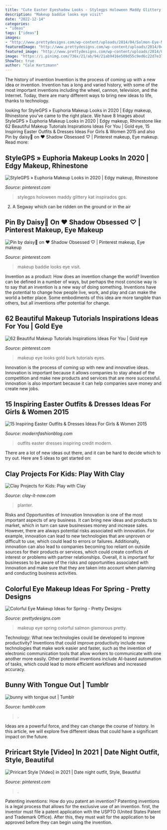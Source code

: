 ```yaml
---
title: "Cute Easter Eyeshadow Looks - Stylegps Holoween Maddy Glittery Kat Inspirados Gps"
description: "Makeup baddie looks eye visit"
date: "2022-12-14"
categories:
- "ideas"
tags: ["ideas"]
images:
- "http://www.prettydesigns.com/wp-content/uploads/2014/04/Salmon-Eye-Makeup.jpg"
featuredImage: "http://www.prettydesigns.com/wp-content/uploads/2014/04/Salmon-Eye-Makeup.jpg"
featured_image: "http://www.prettydesigns.com/wp-content/uploads/2014/04/Salmon-Eye-Makeup.jpg"
image: "https://i.pinimg.com/736x/21/ab/94/21ab9416e509d55c9ed6c22d7e37749e.jpg"
ShowToc: true
author: "Cale Kertzmann"
---
```



The history of invention
Invention is the process of coming up with a new idea or invention. Invention has a long and varied history, with some of the most important inventions including the wheel, cannon, television, and the Internet. Today, there are many different ways to bring new ideas to life, thanks to technology.

	

		
looking for StyleGPS » Euphoria Makeup Looks in 2020 | Edgy makeup, Rhinestone you've came to the right place. We have 8 Images about StyleGPS » Euphoria Makeup Looks in 2020 | Edgy makeup, Rhinestone like 62 Beautiful Makeup Tutorials Inspirations Ideas For You | Gold eye, 15 Inspiring Easter Outfits &amp; Dresses Ideas For Girls &amp; Women 2015 and also Pin by daisy🌹 on ♥ Shadow Obsessed ♡ | Pinterest makeup, Eye makeup. Read more:
		
    
## StyleGPS » Euphoria Makeup Looks In 2020 | Edgy Makeup, Rhinestone

<img loading=lazy src="https://i.pinimg.com/736x/98/c3/7b/98c37be12a60ca6b3ea84af6140e91c5.jpg" onerror="this.onerror=null;this.src='https://tse2.mm.bing.net/th?id=OIP.7GxPbzwyLJ4NwOdv54HbqQHaF_&amp;pid=15.1';" alt="StyleGPS » Euphoria Makeup Looks in 2020 | Edgy makeup, Rhinestone">

_Source: pinterest.com_

>stylegps holoween maddy glittery kat inspirados gps. 

	

2. A Segway which can be ridden on the ground or in the air

    
## Pin By Daisy🌹 On ♥ Shadow Obsessed ♡ | Pinterest Makeup, Eye Makeup

<img loading=lazy src="https://i.pinimg.com/736x/ca/ea/e3/caeae3392cb091ef485f97f0a5fb9e5f--makeup-stuff-makeup-ideas.jpg" onerror="this.onerror=null;this.src='https://tse4.mm.bing.net/th?id=OIP.Nn9O4XhjvC5bmJ5yas2wrwHaNL&amp;pid=15.1';" alt="Pin by daisy🌹 on ♥ Shadow Obsessed ♡ | Pinterest makeup, Eye makeup">

_Source: pinterest.com_

>makeup baddie looks eye visit. 

	

Invention as a product: How does an invention change the world?
Invention can be defined in a number of ways, but perhaps the most concise way is to say that an invention is a new way of doing something. Inventions have the potential to change how people live, work, and play and can make the world a better place. Some embodiments of this idea are more tangible than others, but all inventions offer potential for change.

    
## 62 Beautiful Makeup Tutorials Inspirations Ideas For You | Gold Eye

<img loading=lazy src="https://i.pinimg.com/736x/a8/aa/c6/a8aac60f2713284a2a7402d5cad8ae88.jpg" onerror="this.onerror=null;this.src='https://tse1.mm.bing.net/th?id=OIP.kdXl32tweymRAIxZ2jeMTwHaIB&amp;pid=15.1';" alt="62 Beautiful Makeup Tutorials Inspirations Ideas For You | Gold eye">

_Source: pinterest.com_

>makeup eye looks gold burk tutorials eyes. 

	

Innovation is the process of coming up with new and innovative ideas. Innovation is important because it allows companies to stay ahead of the competition and make new products and services that are more successful. innovation is also important because it can help companies save money and create new jobs.

    
## 15 Inspiring Easter Outfits &amp; Dresses Ideas For Girls &amp; Women 2015

<img loading=lazy src="http://modernfashionblog.com/wp-content/uploads/2015/03/15-Inspiring-Easter-Outfits-Dresses-Ideas-For-Girls-Women-2015-7.jpg" onerror="this.onerror=null;this.src='https://tse2.mm.bing.net/th?id=OIP.ROt-eV9n7JlVR8Riba_K8AHaLH&amp;pid=15.1';" alt="15 Inspiring Easter Outfits &amp; Dresses Ideas For Girls &amp; Women 2015">

_Source: modernfashionblog.com_

>outfits easter dresses inspiring credit modern. 

	

There are a lot of new ideas out there, and it can be hard to decide which to try out. Here are 5 ideas to get started on: 

    
## Clay Projects For Kids: Play With Clay

<img loading=lazy src="https://www.clay-it-now.com/images/donkeyplanter-clayitnow2.jpg" onerror="this.onerror=null;this.src='https://tse4.mm.bing.net/th?id=OIP.cVftBhpNb0QodOLTWNofcgHaJ3&amp;pid=15.1';" alt="Clay Projects for Kids: Play with Clay">

_Source: clay-it-now.com_

>planter. 

	

Risks and Opportunities of Innovation
Innovation is one of the most important aspects of any business. It can bring new ideas and products to market, which in turn can save businesses money and increase sales. However, there are always potential risks associated with innovation. For example, innovation can lead to new technologies that are unproven or difficult to use, which could lead to errors or failures. Additionally, innovation can also lead to companies becoming too reliant on outside sources for their products or services, which could create conflicts of interest or problems with partner relationships. Overall, it is important for businesses to be aware of the risks and opportunities associated with innovation and make sure that they are taken into account when planning and conducting business activities.

    
## Colorful Eye Makeup Ideas For Spring - Pretty Designs

<img loading=lazy src="http://www.prettydesigns.com/wp-content/uploads/2014/04/Salmon-Eye-Makeup.jpg" onerror="this.onerror=null;this.src='https://tse1.mm.bing.net/th?id=OIP.uNzFDQuIzmLKf8ugNoeRtgHaGe&amp;pid=15.1';" alt="Colorful Eye Makeup Ideas for Spring - Pretty Designs">

_Source: prettydesigns.com_

>makeup eye spring colorful salmon glamorous pretty. 

	

Technology: What new technologies could be developed to improve productivity?
Inventions that could improve productivity include new technologies that make work easier and faster, such as the invention of electronic communication tools that allow workers to communicate with one another more easily. Other potential inventions include AI-based automation of tasks, which could lead to more efficient workflows and increased accuracy.

    
## Bunny With Tongue Out | Tumblr

<img loading=lazy src="https://64.media.tumblr.com/9738ec6f81a5bb303e49405864a84d06/c111008275abad46-da/s640x960/b8aa87f4cdb3667d1031e24b0cd53e0b589491bd.jpg" onerror="this.onerror=null;this.src='https://tse3.mm.bing.net/th?id=OIP.mie5rZYfo6b5gD3U7zI72wHaHt&amp;pid=15.1';" alt="bunny with tongue out | Tumblr">

_Source: tumblr.com_

>. 

	

Ideas are a powerful force, and they can change the course of history. In this article, we will explore five different ideas that could have a significant impact on the future.

    
## Priricart Style [Video] In 2021 | Date Night Outfit, Style, Beautiful

<img loading=lazy src="https://i.pinimg.com/736x/21/ab/94/21ab9416e509d55c9ed6c22d7e37749e.jpg" onerror="this.onerror=null;this.src='https://tse1.mm.bing.net/th?id=OIP.Hr1f3jWZqE_fHOkrEh1eSgHaNK&amp;pid=15.1';" alt="Priricart Style [Video] in 2021 | Date night outfit, Style, Beautiful">

_Source: pinterest.com_

>. 

	

Patenting inventions: How do you patent an invention?
Patenting inventions is a legal process that allows for the exclusive use of an invention. first, the inventor must file a patent application with the USPTO (United States Patent and Trademark Office). After this, they must wait for the application to be approved before they can begin using the invention.

